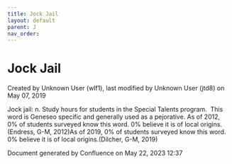 ```yaml
---
title: Jock Jail
layout: default
parent: J
nav_order:
---
```


# Jock Jail

Created by  Unknown User (wlf1), last modified by  Unknown User (jtd8) on May 07, 2019

Jock jail: n. Study hours for students in the Special Talents program.  This word is Geneseo specific and generally used as a pejorative. As of 2012, 0% of students surveyed know this word. 0% believe it is of local origins.(Endress, G-M, 2012)As of 2019, 0% of students surveyed know this word. 0% believe it is of local origins.(Dilcher, G-M, 2019) 

Document generated by Confluence on May 22, 2023 12:37


